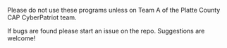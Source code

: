 Please do not use these programs unless on Team A of the Platte County CAP CyberPatriot team.

If bugs are found please start an issue on the repo.
Suggestions are welcome!
